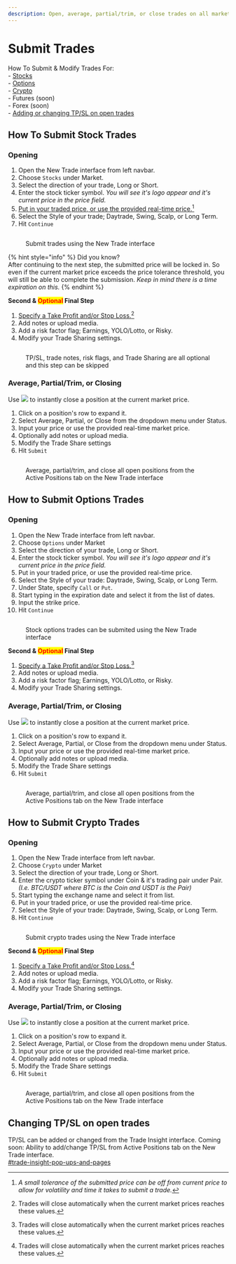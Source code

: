 ```yaml
---
description: Open, average, partial/trim, or close trades on all markets.
---
```


# Submit Trades

How To Submit & Modify Trades For:\
\- [Stocks](submit-trades.md#how-to-submit-stock-trades)\
\- [Options](submit-trades.md#how-to-submit-options-trades)\
\- [Crypto](submit-trades.md#how-to-submit-crypto-trades)\
\- Futures (soon)\
\- Forex (soon)\
\- [Adding or changing TP/SL on open trades](submit-trades.md#changing-tp-sl-on-open-trades)

## How To Submit Stock Trades

### Opening

1. Open the New Trade interface from left navbar.
2. Choose `Stocks` under Market.
3. Select the direction of your trade, Long or Short.
4. Enter the stock ticker symbol. _You will see it's logo appear and it's current price in the price field._
5. [Put in your traded price, or use the provided real-time price.](#user-content-fn-1)[^1]
6. Select the Style of your trade; Daytrade, Swing, Scalp, or Long Term.
7. Hit `Continue`

<figure><img src="../.gitbook/assets/image (4) (1) (1).png" alt=""><figcaption><p>Submit trades using the New Trade interface</p></figcaption></figure>

{% hint style="info" %}
Did you know?\
After continuing to the next step, the submitted price will be locked in. So even if the current market price exceeds the price tolerance threshold, you will still be able to complete the submission. _Keep in mind there is a time expiration on this._
{% endhint %}

**Second & **<mark style="color:red;">**Optional**</mark>** Final Step**

1. [Specify a Take Profit and/or Stop Loss.](#user-content-fn-2)[^2]
2. Add notes or upload media.
3. Add a risk factor flag; Earnings, YOLO/Lotto, or Risky.
4. Modify your Trade Sharing settings.

<figure><img src="../.gitbook/assets/image (5) (1) (1).png" alt=""><figcaption><p>TP/SL, trade notes, risk flags, and Trade Sharing are all optional and this step can be skipped</p></figcaption></figure>

### Average, Partial/Trim, or Closing

Use ![](<../.gitbook/assets/image (9) (1).png>) to instantly close a position at the current market price.

1. Click on a position's row to expand it.
2. Select Average, Partial, or Close from the dropdown menu under Status.
3. Input your price or use the provided real-time market price.
4. Optionally add notes or upload media.
5. Modify the Trade Share settings
6. Hit `Submit`

<figure><img src="../.gitbook/assets/image (8) (1).png" alt=""><figcaption><p>Average, partial/trim, and close all open positions from the Active Positions tab on the New Trade interface</p></figcaption></figure>

## How to Submit Options Trades

### Opening

1. Open the New Trade interface from left navbar.
2. Choose `Options` under Market
3. Select the direction of your trade, Long or Short.
4. Enter the stock ticker symbol. _You will see it's logo appear and it's current price in the price field._
5. Put in your traded price, or use the provided real-time price.
6. Select the Style of your trade: Daytrade, Swing, Scalp, or Long Term.
7. Under State, specify `Call` or `Put`.
8. Start typing in the expiration date and select it from the list of dates.
9. Input the strike price.
10. Hit `Continue`

<figure><img src="../.gitbook/assets/image (1) (1) (1) (1) (1) (1).png" alt=""><figcaption><p>Stock options trades can be submited using the New Trade interface</p></figcaption></figure>

**Second & **<mark style="color:red;">**Optional**</mark>** Final Step**

1. [Specify a Take Profit and/or Stop Loss.](#user-content-fn-3)[^3]
2. Add notes or upload media.&#x20;
3. Add a risk factor flag; Earnings, YOLO/Lotto, or Risky.&#x20;
4. Modify your Trade Sharing settings.

### Average, Partial/Trim, or Closing

Use ![](<../.gitbook/assets/image (9) (1).png>) to instantly close a position at the current market price.

1. Click on a position's row to expand it.
2. Select Average, Partial, or Close from the dropdown menu under Status.
3. Input your price or use the provided real-time market price.
4. Optionally add notes or upload media.
5. Modify the Trade Share settings
6. Hit `Submit`

<figure><img src="../.gitbook/assets/image (1) (1) (1) (1) (1) (1) (1).png" alt=""><figcaption><p>Average, partial/trim, and close all open positions from the Active Positions tab on the New Trade interface</p></figcaption></figure>

## How to Submit Crypto Trades

### Opening

1. Open the New Trade interface from left navbar.
2. Choose `Crypto` under Market
3. Select the direction of your trade, Long or Short.
4. Enter the crypto ticker symbol under Coin & it's trading pair under Pair. _(I.e. BTC/USDT where BTC is the Coin and USDT is the Pair)_
5. Start typing the exchange name and select it from list.
6. Put in your traded price, or use the provided real-time price.
7. Select the Style of your trade: Daytrade, Swing, Scalp, or Long Term.
8. Hit `Continue`

<figure><img src="../.gitbook/assets/image (2) (1) (1) (1) (1).png" alt=""><figcaption><p>Submit crypto trades using the New Trade interface</p></figcaption></figure>

**Second & **<mark style="color:red;">**Optional**</mark>** Final Step**

1. [Specify a Take Profit and/or Stop Loss.](#user-content-fn-4)[^4]
2. Add notes or upload media.&#x20;
3. Add a risk factor flag; Earnings, YOLO/Lotto, or Risky.&#x20;
4. Modify your Trade Sharing settings.

### Average, Partial/Trim, or Closing

Use ![](<../.gitbook/assets/image (9) (1).png>) to instantly close a position at the current market price.

1. Click on a position's row to expand it.&#x20;
2. Select Average, Partial, or Close from the dropdown menu under Status.&#x20;
3. Input your price or use the provided real-time market price.&#x20;
4. Optionally add notes or upload media.&#x20;
5. Modify the Trade Share settings&#x20;
6. Hit `Submit`

<figure><img src="../.gitbook/assets/image (3) (1) (1).png" alt=""><figcaption><p>Average, partial/trim, and close all open positions from the Active Positions tab on the New Trade interface</p></figcaption></figure>

##

## Changing TP/SL on open trades

TP/SL can be added or changed from the Trade Insight interface. Coming soon: Ability to add/change TP/SL from Active Positions tab on the New Trade interface.\
[#trade-insight-pop-ups-and-pages](../info/user-interfaces-overview.md#trade-insight-pop-ups-and-pages "mention")

[^1]: _A small tolerance of the submitted price can be off from current price to allow for volatility and time it takes to submit a trade._

[^2]: Trades will close automatically when the current market prices reaches these values.

[^3]: Trades will close automatically when the current market prices reaches these values.

[^4]: Trades will close automatically when the current market prices reaches these values.
